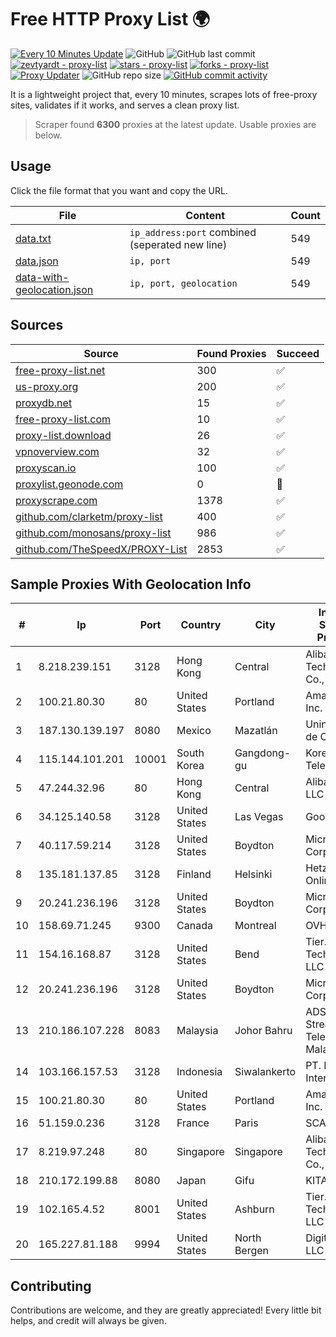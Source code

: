 
# Free HTTP Proxy List 🌍

[![Every 10 Minutes Update](https://github.com/mertguvencli/http-proxy-list/actions/workflows/main.yml/badge.svg?branch=main)](https://github.com/mertguvencli/http-proxy-list/actions/workflows/main.yml)
![GitHub](https://img.shields.io/github/license/mertguvencli/http-proxy-list)
![GitHub last commit](https://img.shields.io/github/last-commit/mertguvencli/http-proxy-list)
[![zevtyardt - proxy-list](https://img.shields.io/static/v1?label=zevtyardt&message=proxy-list&color=blue&logo=github)](https://github.com/zevtyardt/proxy-list "Go to GitHub repo")
[![stars - proxy-list](https://img.shields.io/github/stars/zevtyardt/proxy-list?style=social)](https://github.com/zevtyardt/proxy-list)
[![forks - proxy-list](https://img.shields.io/github/forks/zevtyardt/proxy-list?style=social)](https://github.com/zevtyardt/proxy-list)
[![Proxy Updater](https://github.com/zevtyardt/proxy-list/workflows/Proxy%20Updater/badge.svg)](https://github.com/zevtyardt/proxy-list/actions?query=workflow:"Proxy+Updater")
![GitHub repo size](https://img.shields.io/github/repo-size/zevtyardt/proxy-list)
[![GitHub commit activity](https://img.shields.io/github/commit-activity/m/zevtyardt/proxy-list?logo=commits)](https://github.com/zevtyardt/proxy-list/commits/main)

It is a lightweight project that, every 10 minutes, scrapes lots of free-proxy sites, validates if it works, and serves a clean proxy list.

> Scraper found **6300** proxies at the latest update. Usable proxies are below.

## Usage

Click the file format that you want and copy the URL.

|File|Content|Count|
|----|-------|-----|
|[data.txt](https://raw.githubusercontent.com/mertguvencli/http-proxy-list/main/proxy-list/data.txt)|`ip_address:port` combined (seperated new line)|549|
|[data.json](https://raw.githubusercontent.com/mertguvencli/http-proxy-list/main/proxy-list/data.json)|`ip, port`|549|
|[data-with-geolocation.json](https://raw.githubusercontent.com/mertguvencli/http-proxy-list/main/proxy-list/data-with-geolocation.json)|`ip, port, geolocation`|549|

## Sources

|Source|Found Proxies|Succeed|
|------|-------------|-------|
|[free-proxy-list.net](https://free-proxy-list.net)|300|✅|
|[us-proxy.org](https://www.us-proxy.org)|200|✅|
|[proxydb.net](http://proxydb.net)|15|✅|
|[free-proxy-list.com](https://free-proxy-list.com/?page=&port=&type%5B%5D=http&type%5B%5D=https&up_time=0&search=Search)|10|✅|
|[proxy-list.download](https://www.proxy-list.download/HTTP)|26|✅|
|[vpnoverview.com](https://vpnoverview.com/privacy/anonymous-browsing/free-proxy-servers)|32|✅|
|[proxyscan.io](https://www.proxyscan.io)|100|✅|
|[proxylist.geonode.com](https://proxylist.geonode.com/api/proxy-list?limit=300&page=1&sort_by=lastChecked&sort_type=desc&protocols=http,https)|0|🚫|
|[proxyscrape.com](https://api.proxyscrape.com/v2/?request=displayproxies&protocol=http&timeout=10000&country=all&ssl=all&anonymity=all)|1378|✅|
|[github.com/clarketm/proxy-list](https://raw.githubusercontent.com/clarketm/proxy-list/master/proxy-list-raw.txt)|400|✅|
|[github.com/monosans/proxy-list](https://raw.githubusercontent.com/monosans/proxy-list/main/proxies/http.txt)|986|✅|
|[github.com/TheSpeedX/PROXY-List](https://raw.githubusercontent.com/TheSpeedX/PROXY-List/master/http.txt)|2853|✅|


## Sample Proxies With Geolocation Info

|#|Ip|Port|Country|City|Internet Service Provider|
|-|--|----|-------|----|-------------------------|
|1|8.218.239.151|3128|Hong Kong|Central|Alibaba (US) Technology Co., Ltd.|
|2|100.21.80.30|80|United States|Portland|Amazon.com, Inc.|
|3|187.130.139.197|8080|Mexico|Mazatlán|Uninet S.A. de C.V.|
|4|115.144.101.201|10001|South Korea|Gangdong-gu|Korea Telecom|
|5|47.244.32.96|80|Hong Kong|Central|Alibaba.com LLC|
|6|34.125.140.58|3128|United States|Las Vegas|Google LLC|
|7|40.117.59.214|3128|United States|Boydton|Microsoft Corporation|
|8|135.181.137.85|3128|Finland|Helsinki|Hetzner Online GmbH|
|9|20.241.236.196|3128|United States|Boydton|Microsoft Corporation|
|10|158.69.71.245|9300|Canada|Montreal|OVH SAS|
|11|154.16.168.87|3128|United States|Bend|Tier.Net Technologies LLC|
|12|20.241.236.196|3128|United States|Boydton|Microsoft Corporation|
|13|210.186.107.228|8083|Malaysia|Johor Bahru|ADSL Streamyx Telekom Malaysia|
|14|103.166.157.53|3128|Indonesia|Siwalankerto|PT. Beon Intermedia|
|15|100.21.80.30|80|United States|Portland|Amazon.com, Inc.|
|16|51.159.0.236|3128|France|Paris|SCALEWAY|
|17|8.219.97.248|80|Singapore|Singapore|Alibaba (US) Technology Co., Ltd.|
|18|210.172.199.88|8080|Japan|Gifu|KITAGATA|
|19|102.165.4.52|8001|United States|Ashburn|Tier.Net Technologies LLC|
|20|165.227.81.188|9994|United States|North Bergen|DigitalOcean, LLC|



## Contributing

Contributions are welcome, and they are greatly appreciated! Every
little bit helps, and credit will always be given.

